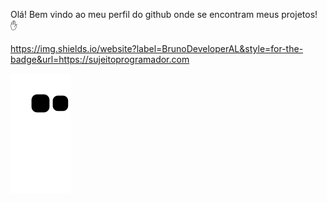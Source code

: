  Olá! Bem vindo ao meu perfil do github onde se encontram meus projetos! ✋
 
 https://img.shields.io/website?label=BrunoDeveloperAL&style=for-the-badge&url=https://sujeitoprogramador.com
 
 ![snake gif](https://github.com/BrunoDevAL/BrunoDevAL/blob/output/github-contribution-grid-snake.svg)
